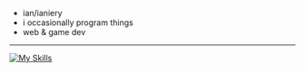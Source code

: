 - ian/ianiery
- i occasionally program things
- web & game dev

---


[![My Skills](https://skillicons.dev/icons?i=js,ts,py,cpp,cs,lua,java,scala,golang)](https://skillicons.dev)
